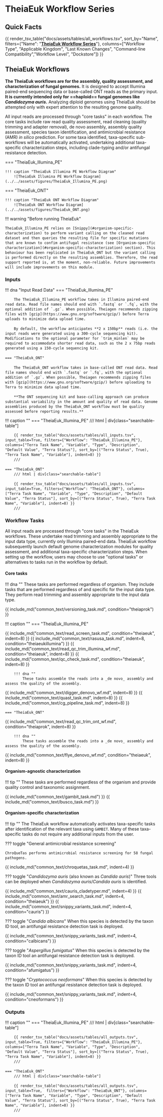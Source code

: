 # TheiaEuk Workflow Series

## Quick Facts

{{ render_tsv_table("docs/assets/tables/all_workflows.tsv", sort_by="Name", filters={"Name": "[**TheiaEuk Workflow Series**](../workflows/genomic_characterization/theiaeuk.md)"}, columns=["Workflow Type", "Applicable Kingdom", "Last Known Changes", "Command-line Compatibility","Workflow Level", "Dockstore"]) }}

## TheiaEuk Workflows

**The TheiaEuk workflows are for the assembly, quality assessment, and characterization of fungal genomes.** It is designed to accept Illumina paired-end sequencing data or base-called ONT reads as the primary input. **It is currently intended only for ==haploid== fungal genomes like _Candidozyma auris_.** Analyzing diploid genomes using TheiaEuk should be attempted only with expert attention to the resulting genome quality.

All input reads are processed through "core tasks" in each workflow. The core tasks include raw read quality assessment, read cleaning (quality trimming and adapter removal), de novo assembly, assembly quality assessment, species taxon identification, and antimicrobial resistance (AMR) _in silico_ prediction. For some taxa identified, taxa-specific sub-workflows will be automatically activated, undertaking additional taxa-specific characterization steps, including clade-typing and/or antifungal resistance detection.

=== "TheiaEuk_Illumina_PE"

    !!! caption "TheiaEuk Illumina PE Workflow Diagram"
        ![TheiaEuk Illumina PE Workflow Diagram](../../assets/figures/TheiaEuk_Illumina_PE.png)

=== "TheiaEuk_ONT"

    !!! caption "TheiaEuk ONT Workflow Diagram"
        ![TheiaEuk ONT Workflow Diagram](../../assets/figures/TheiaEuk_ONT.png)

!!! warning "Before running TheiaEuk"

    TheiaEuk_Illumina_PE relies on [Snippy](#organism-specific-characterization) to perform variant calling on the cleaned read dataset and then queries the resulting file for specific mutations that are known to confim antifugal resistance (see [Organism-specific characterization](#organism-specific-characterization) section). This behaviour has been replicated in TheiaEuk_ONT but the variant calling is performed directly on the resulting assemblies. Therefore, the read support reported is, at the moment, non-reliable. Future improvements will include improvements on this module. 

### Inputs

!!! dna "Input Read Data"
    === "TheiaEuk_Illumina_PE"

        The TheiaEuk_Illumina_PE workflow takes in Illumina paired-end read data. Read file names should end with `.fastq` or `.fq`, with the optional addition of `.gz`. When possible, Theiagen recommends zipping files with [gzip](https://www.gnu.org/software/gzip/) before Terra uploads to minimize data upload time.

        By default, the workflow anticipates **2 x 150bp** reads (i.e. the input reads were generated using a 300-cycle sequencing kit). Modifications to the optional parameter for `trim_minlen` may be required to accommodate shorter read data, such as the 2 x 75bp reads generated using a 150-cycle sequencing kit.

    === "TheiaEuk_ONT"

        The TheiaEuk_ONT workflow takes in base-called ONT read data. Read file names should end with `.fastq` or `.fq`, with the optional addition of `.gz`. When possible, Theiagen recommends zipping files with [gzip](https://www.gnu.org/software/gzip/) before uploading to Terra to minimize data upload time.

        **The ONT sequencing kit and base-calling approach can produce substantial variability in the amount and quality of read data. Genome assemblies produced by the TheiaEuk_ONT workflow must be quality assessed before reporting results.**

!!! caption ""
    === "TheiaEuk_Illumina_PE"
        /// html | div[class="searchable-table"]

        {{ render_tsv_table("docs/assets/tables/all_inputs.tsv", input_table=True, filters={"Workflow": "TheiaEuk_Illumina_PE"}, columns=["Terra Task Name", "Variable", "Type", "Description", "Default Value", "Terra Status"], sort_by=[("Terra Status", True), "Terra Task Name", "Variable"], indent=8) }}
        ///

    === "TheiaEuk_ONT"
        /// html | div[class="searchable-table"]

        {{ render_tsv_table("docs/assets/tables/all_inputs.tsv", input_table=True, filters={"Workflow": "TheiaEuk_ONT"}, columns=["Terra Task Name", "Variable", "Type", "Description", "Default Value", "Terra Status"], sort_by=[("Terra Status", True), "Terra Task Name", "Variable"], indent=8) }}
        ///

### Workflow Tasks

All input reads are processed through "core tasks" in the TheiaEuk workflows. These undertake read trimming and assembly appropriate to the input data type, currently only Illumina paired-end data. TheiaEuk workflow subsequently launch default genome characterization modules for quality assessment, and additional taxa-specific characterization steps. When setting up the workflow, users may choose to use "optional tasks" or alternatives to tasks run in the workflow by default.

#### Core tasks

!!! dna ""
    These tasks are performed regardless of organism. They include tasks that are performed regardless of and specific for the input data type. They perform read trimming and assembly appropriate to the input data type.

{{ include_md("common_text/versioning_task.md", condition="theiaprok") }}

!!! caption ""
    === "TheiaEuk_Illumina_PE"

{{ include_md("common_text/read_screen_task.md", condition="theiaeuk", indent=8) }}
{{ include_md("common_text/rasusa_task.md", indent=8, condition="theiaeukillumina") }}
{{ include_md("common_text/read_qc_trim_illumina_wf.md", condition="theiaeuk", indent=8) }}
{{ include_md("common_text/qc_check_task.md", condition="theiaeuk", indent=8) }}

        !!! dna ""
            These tasks assemble the reads into a _de novo_ assembly and assess the quality of the assembly.

{{ include_md("common_text/digger_denovo_wf.md", indent=8) }}
{{ include_md("common_text/quast_task.md", indent=8) }}
{{ include_md("common_text/cg_pipeline_task.md", indent=8) }}

    === "TheiaEuk_ONT"

{{ include_md("common_text/read_qc_trim_ont_wf.md", condition="theiaprok", indent=8) }}

        !!! dna ""
            These tasks assemble the reads into a _de novo_ assembly and assess the quality of the assembly.
{{ include_md("common_text/flye_denovo_wf.md", condition="theiaeuk", indent=8) }}

#### Organism-agnostic characterization

!!! tip ""
    These tasks are performed regardless of the organism and provide quality control and taxonomic assignment.

{{ include_md("common_text/gambit_task.md") }}
{{ include_md("common_text/busco_task.md") }}

#### Organism-specific characterization

!!! tip ""
    The TheiaEuk workflow automatically activates taxa-specific tasks after identification of the relevant taxa using `GAMBIT`. Many of these taxa-specific tasks do not require any additional inputs from the user.

??? toggle "General antimicrobial resistance screening"

    ChroQueTas performs antimicrobial resistance screening for 58 fungal pathogens.

{{ include_md("common_text/chroquetas_task.md", indent=4) }}

??? toggle "_Candidozyma auris_ (also known as _Candida auris_)"
    Three tools can be deployed when _Candidozyma auris_/_Candida auris_ is  identified.

{{ include_md("common_text/cauris_cladetyper.md", indent=4) }}
{{ include_md("common_text/amr_search_task.md", indent=4, condition="theiaeuk") }}
{{ include_md("common_text/snippy_variants_task.md", indent=4, condition="cauris") }}

??? toggle "_Candida albicans_"
    When this species is detected by the taxon ID tool, an antifungal resistance detection task is deployed.

{{ include_md("common_text/snippy_variants_task.md", indent=4, condition="calbicans") }}

??? toggle "_Aspergillus fumigatus_"
    When this species is detected by the taxon ID tool an antifungal resistance detection task is deployed.

{{ include_md("common_text/snippy_variants_task.md", indent=4, condition="afumigatus") }}

??? toggle "_Cryptococcus neoformans_"
    When this species is detected by the taxon ID tool an antifungal resistance detection task is deployed.

{{ include_md("common_text/snippy_variants_task.md", indent=4, condition="cneoformans") }}

### Outputs

!!! caption ""
    === "TheiaEuk_Illumina_PE"
        /// html | div[class="searchable-table"]

        {{ render_tsv_table("docs/assets/tables/all_outputs.tsv", input_table=True, filters={"Workflow": "TheiaEuk_Illumina_PE"}, columns=["Terra Task Name", "Variable", "Type", "Description", "Default Value", "Terra Status"], sort_by=[("Terra Status", True), "Terra Task Name", "Variable"], indent=8) }}
        ///

    === "TheiaEuk_ONT"
        /// html | div[class="searchable-table"]

        {{ render_tsv_table("docs/assets/tables/all_outputs.tsv", input_table=True,  filters={"Workflow": "TheiaEuk_ONT"}, columns=["Terra Task Name", "Variable", "Type", "Description", "Default Value", "Terra Status"], sort_by=[("Terra Status", True), "Terra Task Name", "Variable"], indent=8) }}
        ///
